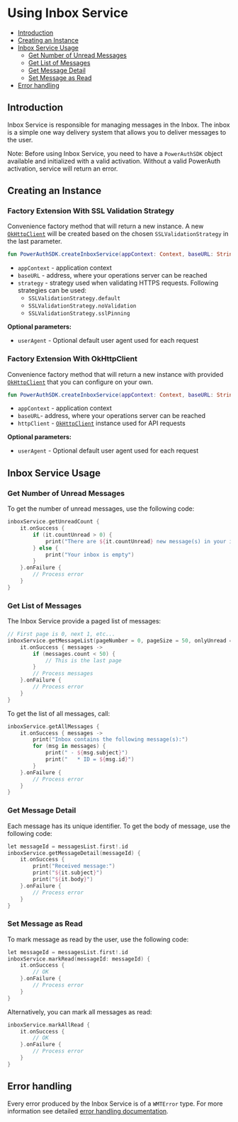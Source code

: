 # Using Inbox Service

<!-- begin remove -->
- [Introduction](#introduction)
- [Creating an Instance](#creating-an-instance)
- [Inbox Service Usage](#inbox-service-usage)
  - [Get Number of Unread Messages](#get-number-of-unread-messages)
  - [Get List of Messages](#get-list-of-messages)
  - [Get Message Detail](#get-message-detail)
  - [Set Message as Read](#set-message-as-read)
- [Error handling](#error-handling)

## Introduction
<!-- end -->

Inbox Service is responsible for managing messages in the Inbox. The inbox is a simple one way delivery system that allows you to deliver messages to the user.

<!-- begin box warning -->
Note: Before using Inbox Service, you need to have a `PowerAuthSDK` object available and initialized with a valid activation. Without a valid PowerAuth activation, service will return an error.
<!-- end -->

## Creating an Instance

### Factory Extension With SSL Validation Strategy

Convenience factory method that will return a new instance. A new [`OkHttpClient`](https://square.github.io/okhttp/) will be created based on the chosen `SSLValidationStrategy` in the last parameter.

```kotlin
fun PowerAuthSDK.createInboxService(appContext: Context, baseURL: String, strategy: SSLValidationStrategy): IInboxService
```

- `appContext` - application context
- `baseURL` - address, where your operations server can be reached
- `strategy` - strategy used when validating HTTPS requests. Following strategies can be used:
    - `SSLValidationStrategy.default`
    - `SSLValidationStrategy.noValidation`
    - `SSLValidationStrategy.sslPinning`

__Optional parameters:__

- `userAgent` - Optional default user agent used for each request

### Factory Extension With OkHttpClient

Convenience factory method that will return a new instance with provided [`OkHttpClient`](https://square.github.io/okhttp/) that you can configure on your own.

```kotlin
fun PowerAuthSDK.createInboxService(appContext: Context, baseURL: String, httpClient: OkHttpClient): IInboxService
```

- `appContext` - application context
- `baseURL`-  address, where your operations server can be reached
- `httpClient` - [`OkHttpClient`](https://square.github.io/okhttp/) instance used for API requests

__Optional parameters:__

- `userAgent` - Optional default user agent used for each request

## Inbox Service Usage

### Get Number of Unread Messages

To get the number of unread messages, use the following code:

```kotlin
inboxService.getUnreadCount { 
    it.onSuccess {
        if (it.countUnread > 0) {
            print("There are ${it.countUnread} new message(s) in your inbox")
        } else {
            print("Your inbox is empty")
        }
    }.onFailure {
        // Process error
    }
}
```

### Get List of Messages

The Inbox Service provide a paged list of messages:

```kotlin
// First page is 0, next 1, etc...
inboxService.getMessageList(pageNumber = 0, pageSize = 50, onlyUnread = false) {
    it.onSuccess { messages ->
        if (messages.count < 50) {
            // This is the last page
        }
        // Process messages    
    }.onFailure {
        // Process error
    }
}
```

To get the list of all messages, call:

```kotlin
inboxService.getAllMessages {
    it.onSuccess { messages ->
        print("Inbox contains the following message(s):")
        for (msg in messages) {
            print(" - ${msg.subject}")
            print("   * ID = ${msg.id}")
        }
    }.onFailure {
        // Process error
    }
}
```

### Get Message Detail

Each message has its unique identifier. To get the body of message, use the following code:

```kotlin
let messageId = messagesList.first!.id
inboxService.getMessageDetail(messageId) {
    it.onSuccess {
        print("Received message:")
        print("${it.subject}")
        print("${it.body}")
    }.onFailure {
        // Process error
    }
}
```

### Set Message as Read

To mark message as read by the user, use the following code:

```kotlin
let messageId = messagesList.first!.id
inboxService.markRead(messageId: messageId) {
    it.onSuccess {
        // OK
    }.onFailure {
        // Process error
    }
}
```

Alternatively, you can mark all messages as read:

```kotlin
inboxService.markAllRead {
    it.onSuccess {
        // OK
    }.onFailure {
        // Process error
    }
}
```

## Error handling

Every error produced by the Inbox Service is of a `WMTError` type. For more information see detailed [error handling documentation](Error-Handling.md).
